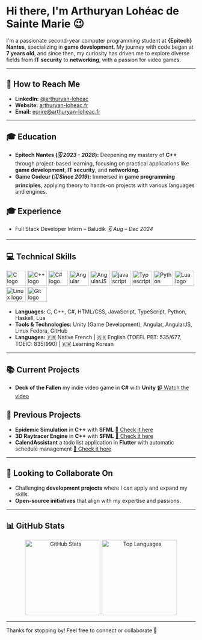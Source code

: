 # Hi there, I'm Arthuryan Lohéac de Sainte Marie 😉

I'm a passionate second-year computer programming student at **{Epitech} Nantes**, specializing in **game development**. My journey with code began at **7 years old**, and since then, my curiosity has driven me to explore diverse fields from **IT security** to **networking**, with a passion for video games.

---

## 📩 How to Reach Me
- **LinkedIn:** [@arthuryan-loheac](https://www.linkedin.com/in/arthuryan-loheac/)
- **Website:** [arthuryan-loheac.fr](https://arthuryan-loheac.fr)
- **Email:** ecrire@arthuryan-loheac.fr

---

## 🎓 Education
- **Epitech Nantes (_🗓️ 2023 - 2028_):** Deepening my mastery of **C++** through project-based learning, focusing on practical applications like **game development**, **IT security**, and **networking**.
- **Game Codeur (_🗓️ Since 2019_):** Immersed in **game programming principles**, applying theory to hands-on projects with various languages and engines.

## 🎓 Experience
- Full Stack Developer Intern – Baludik _🗓️ Aug – Dec 2024_

---

## 💻 Technical Skills
<div align="left">
  <img src="https://cdn.jsdelivr.net/gh/devicons/devicon/icons/c/c-original.svg" height="40" width="52" alt="C logo" />
  <img src="https://cdn.jsdelivr.net/gh/devicons/devicon/icons/cplusplus/cplusplus-original.svg" height="40" width="52" alt="C++ logo" />
  <img src="https://cdn.jsdelivr.net/gh/devicons/devicon/icons/csharp/csharp-original.svg" height="40" width="52" alt="C# logo" />
  <img src="https://cdn.jsdelivr.net/gh/devicons/devicon/icons/angular/angular-original.svg" height="40" width="52" alt="Angular logo" />
  <img src="https://cdn.jsdelivr.net/gh/devicons/devicon/icons/angularjs/angularjs-original.svg" height="40" width="52" alt="AngularJS logo" />
  <img src="https://cdn.jsdelivr.net/gh/devicons/devicon/icons/javascript/javascript-original.svg" height="40" width="52" alt="javascript logo" />
  <img src="https://cdn.jsdelivr.net/gh/devicons/devicon/icons/typescript/typescript-original.svg" height="40" width="52" alt="Typescript logo" />
  <img src="https://cdn.jsdelivr.net/gh/devicons/devicon/icons/python/python-original.svg" height="40" width="52" alt="Python logo" />
  <img src="https://cdn.jsdelivr.net/gh/devicons/devicon/icons/lua/lua-original.svg" height="40" width="52" alt="Lua logo" />
  <img src="https://cdn.jsdelivr.net/gh/devicons/devicon/icons/linux/linux-original.svg" height="40" width="52" alt="Linux logo" />
  <img src="https://cdn.jsdelivr.net/gh/devicons/devicon/icons/git/git-original.svg" height="40" width="52" alt="Git logo" />
</div>

- **Languages:** C, C++, C#, HTML/CSS, JavaScript, TypeScript, Python, Haskell, Lua
- **Tools & Technologies:** Unity (Game Development), Angular, AngularJS, Linux Fedora, GitHub
- **Languages:** 🇫🇷 Native French | 🇬🇧 English (TOEFL PBT: 535/677, TOEIC: 835/990) | 🇰🇷 Learning Korean

---

## 📚 Current Projects
- **Deck of the Fallen** my indie video game in **C#** with **Unity** [📹 Watch the video](https://www.youtube.com/watch?v=RQKsySWHiFg)

## 📕 Previous Projects
- **Epidemic Simulation** in **C++** with **SFML** [📄 Check it here](https://github.com/ArthuryanLoheac/epidemic-simulation)
- **3D Raytracer Engine** in **C++** with **SFML** [📄 Check it here](https://github.com/ArthuryanLoheac/RayTracer)
- **CalendAssistant** a todo list application in **Flutter** with automatic schedule management [📄 Check it here](https://github.com/ArthuryanLoheac/RayTracer)

---

## 🤝 Looking to Collaborate On
- Challenging **development projects** where I can apply and expand my skills.
- **Open-source initiatives** that align with my expertise and passions.

---

## 📊 GitHub Stats
<div align="center">
  <img src="https://github-readme-stats-delta-brown-84.vercel.app/api?username=ArthuryanLoheac&show_icons=true&theme=dark&count_private=true&hide_border=false" height="200" alt="GitHub Stats" />
  <img src="https://github-readme-stats-delta-brown-84.vercel.app/api/top-langs/?username=ArthuryanLoheac&langs_count=10&theme=dark&count_private=true&exclude_repo=github-readme-stats,Booster-Defense-game,SalaireShepard,21-6-game,LMDCGame,LeFeu-aBrule&hide_border=false&locale=en&custom_title=Top%20Languages&layout=compact" height="200" alt="Top Languages" />
</div>

---

Thanks for stopping by! Feel free to connect or collaborate 🚀
